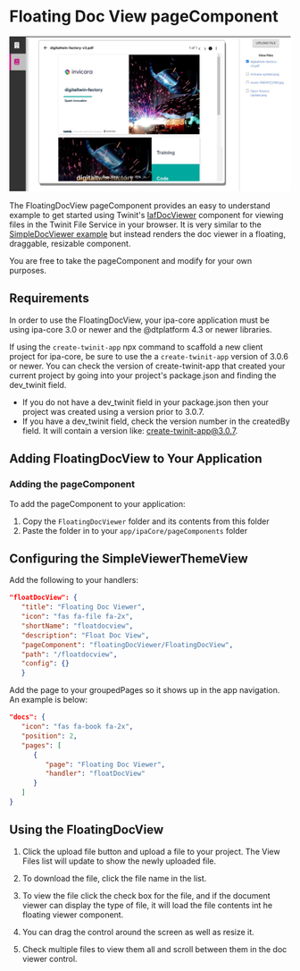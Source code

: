 # Floating Doc View pageComponent

![FloatingDocView image](./img/pageComponent.jpg)

The FloatingDocView pageComponent provides an easy to understand example to get started  using Twinit's [IafDocViewer](https://twinit.dev/docs/apis/doc-viewer/overview) component for viewing files in the Twinit File Service in your browser. It is very similar to the [SimpleDocViewer example](../simpleDocViewer/README.md) but instead renders the doc viewer in a floating, draggable, resizable component.

You are free to take the pageComponent and modify for your own purposes.

## Requirements

In order to use the FloatingDocView, your ipa-core application must be using ipa-core 3.0 or newer and the @dtplatform 4.3 or newer libraries.

If using the ```create-twinit-app``` npx command to scaffold a new client project for ipa-core, be sure to use the a ```create-twinit-app``` version of 3.0.6 or newer. You can check the version of create-twinit-app that created your current project by going into your project's package.json and finding the dev_twinit field.

* If you do not have a dev_twinit field in your package.json then your project was created using a version prior to 3.0.7.
* If you have a dev_twinit field, check the version number in the createdBy field. It will contain a version like: create-twinit-app@3.0.7.

## Adding FloatingDocView to Your Application

### Adding the pageComponent

To add the pageComponent to your application:

1. Copy the ```FloatingDocViewer``` folder and its contents from this folder
2. Paste the folder in to your ```app/ipaCore/pageComponents``` folder

## Configuring the SimpleViewerThemeView

Add the following to your handlers:

```json
"floatDocView": {
   "title": "Floating Doc Viewer",
   "icon": "fas fa-file fa-2x",
   "shortName": "floatdocview",
   "description": "Float Doc View",
   "pageComponent": "floatingDocViewer/FloatingDocView",
   "path": "/floatdocview",
   "config": {}
   }
```

Add the page to your groupedPages so it shows up in the app navigation. An example is below:

```json
"docs": {
   "icon": "fas fa-book fa-2x",
   "position": 2,
   "pages": [
      {
         "page": "Floating Doc Viewer",
         "handler": "floatDocView"
      }
   ]
}
```

## Using the FloatingDocView

1. Click the upload file button and upload a file to your project. The View Files list will update to show the newly uploaded file.

2. To download the file, click the file name in the list.

3. To view the file click the check box for the file, and if the document viewer can display the type of file, it will load the file contents int he floating viewer component.

4. You can drag the control around the screen as well as resize it.

5. Check multiple files to view them all and scroll between them in the doc viewer control.
